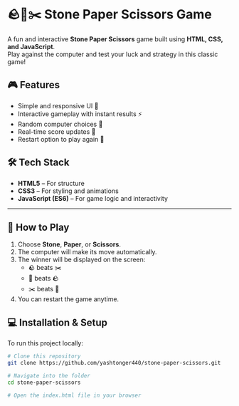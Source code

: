 # 🪨📄✂️ Stone Paper Scissors Game

A fun and interactive **Stone Paper Scissors** game built using **HTML, CSS, and JavaScript**.  
Play against the computer and test your luck and strategy in this classic game!


## 🎮 Features

- Simple and responsive UI 🎨  
- Interactive gameplay with instant results ⚡  
- Random computer choices 🤖  
- Real-time score updates 🧮  
- Restart option to play again 🔁  

## 🛠️ Tech Stack

- **HTML5** – For structure  
- **CSS3** – For styling and animations  
- **JavaScript (ES6)** – For game logic and interactivity  

---
## 🚀 How to Play

1. Choose **Stone**, **Paper**, or **Scissors**.  
2. The computer will make its move automatically.  
3. The winner will be displayed on the screen:
   - 🪨 beats ✂️  
   - 📄 beats 🪨  
   - ✂️ beats 📄  
4. You can restart the game anytime.

## 💻 Installation & Setup

To run this project locally:

```bash
# Clone this repository
git clone https://github.com/yashtonger440/stone-paper-scissors.git

# Navigate into the folder
cd stone-paper-scissors

# Open the index.html file in your browser
